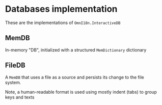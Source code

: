 # Databases implementation

These are the implementations of `OmnI18n.InteractiveDB`

## MemDB

In-memory "DB", initialized with a structured `MemDictionary` dictionary

## FileDB

A `MemDB` that uses a file as a source and persists its change to the file system.

Note, a human-readable format is used using mostly indent (tabs) to group keys and texts